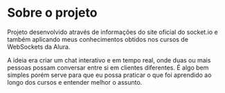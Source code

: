 # Sobre o projeto

Projeto desenvolvido através de informações do site oficial do socket.io e também aplicando meus conhecimentos obtidos nos cursos de WebSockets da Alura.

A ideia era criar um chat interativo e em tempo real, onde duas ou mais pessoas possam conversar entre si em clientes diferentes. É algo bem simples porém serve para que eu possa praticar o que foi aprendido ao longo dos cursos e entender melhor o assunto.